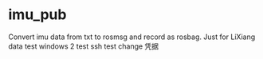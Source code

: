 # imu_pub
Convert imu data from txt to rosmsg and record as rosbag.
Just for LiXiang data
test windows 2
test ssh
test change 凭据